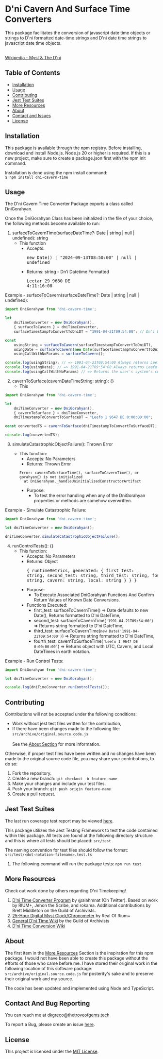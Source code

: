 # D'ni Cavern And Surface Time Converters
This package facilitates the conversion of javascript date time objects or strings to D'ni formatted date-time strings
and D'ni date time strings to javascript date time objects.<br/><br/>

[Wikipedia - Myst & The D'ni](https://en.wikipedia.org/wiki/Myst_(series)#Plot)

## Table of Contents
- [Installation](#installation)
- [Usage](#usage)
- [Contributing](#contributing)
- [Jest Test Suites](#jest-test-suites)
- [More Resources](#more-resources)
- [About](#about)
- [Contact and Issues](#contact-and-bug-reporting)
- [License](#license)

## Installation
This package is available through the npm registry.
Before installing, download and install Node.js. 
Node.js 20 or higher is required.
If this is a new project, make sure to create a package.json first with the npm init command.

Installation is done using the npm install command:<br/>
`$ npm install dni-cavern-time`

## Usage
The D'ni Cavern Time Converter Package exports a class called DniGorahyan. 

Once the DniGorahyan Class has been initialized in the file of your choice, the following methods become available to 
run:
1. surfaceToCavernTime(surfaceDateTime?: Date | string | null | undefined): string
   - This function
      - Accepts: <pre>new Date() | "2024-09-13T08:50:00" | null | undefined</pre>
      - Returns: string - Dn'i Datetime Formatted <pre>Leetar 29 9680 DE 4:11:16:08</pre>

Example - surfaceToCavern(surfaceDateTime?: Date | string | null | undefined):
```js
import DniGorahyan from 'dni-cavern-time';

let 
    dniTimeConverter = new DniGorahyan(),
    { surfaceToCavern } = dniTimeConverter,
    surfaceTimestampToConvertToDniDT = "1991-04-21T09:54:00"; // Dn'i Date Time Calendar Convergence, Provided time should be local.

const 
    usingString = surfaceToCavern(surfaceTimestampToConvertToDniDT),
    usingDate = surfaceToCavern(new Date(surfaceTimestampToConvertToDniDT)),
    usingCallWithNoParams = surfaceToCavern();

console.log(usingString); // => 1991-04-21T09:54:00 Always returns Leefo 1 9647 DE 0:00:00:00
console.log(usingDate); // => 1991-04-21T09:54:00 Always returns Leefo 1 9647 DE 0:00:00:00
console.log(usingCallWithNoParams) // => Returns the user's system's current date-time in D'ni;
```

2. cavernToSurface(cavernDateTimeString: string): {}
    - This
```js
import DniGorahyan from 'dni-cavern-time';

let 
    dniTimeConverter = new DniGorahyan(),
    { cavernToSurface } = dniTimeConverter,
    dniTimestampToConvertToSurfaceDT = "Leefo 1 9647 DE 0:00:00:00";

const convertedTS = cavernToSurface(dniTimestampToConvertToSurfaceDT);

console.log(convertedTS);
```
3. simulateCatastrophicObjectFailure(): <Unknown>Thrown Error
    - This function:
      - Accepts: No Parameters
      - Returns: Thrown Error 
      ``` 
      Error: cavernToSurfaceTime(), surfaceToCavernTime(), or gorahyan{} is not initialized
        at DniGorahyan._handleUninitializedConstructorArtifact
      ```
        - Purpose:
            - To test the error handling when any of the DniGorahyan properties or methods are somehow overwritten.
              
Example - Simulate Catastrophic Failure:
```js
import DniGorahyan from 'dni-cavern-time';

let dniTimeConverter = new DniGorahyan();

dniTimeConverter.simulateCatastrophicObjectFailure();
```
4. runControlTests(): {}
    - This function:
      - Accepts: No Parameters
      - Returns: Object <pre>{
    runtimeMetrics,
    generated: {
      first_test: string,
      second_test: string,
      third_test: string,
      fourth_test: { utc: string, cavern: string, local: string }
    }
}</pre>
      - Purpose: 
        - To Execute Associated DniGorahyan Functions And Confirm Return Values of Known Date Conversions. 
      - Functions Executed:
        - first_test: surfaceToCavernTime() => Date defaults to new Date(), Returns formatted to D'ni DateTime, 
        - second_test: surfaceToCavernTime(`'1991-04-21T09:54:00'`) => Returns string formatted to D'ni DateTime,
        - third_test: surfaceToCavernTime(`new Date('1991-04-21T09:54:00')`) => Returns string formatted to D'ni DateTime,
        - fourth_test: cavernToSurfaceTime(`'Leefo 1 9647 DE 0:00:00:00'`) => Returns object with UTC, Cavern, and Local DateTimes
in earth notation.
        
Example - Run Control Tests:
```js
import DniGorahyan from 'dni-cavern-time';

let dniTimeConverter = new DniGorahyan();

console.log(dniTimeConverter.runControlTests());
```

## Contributing
Contributions will not be accepted under the following conditions:
- Work without jest test files written for the contribution,<br/>
- If there have been changes made to the following file: `src/archive/original.source.code.js`
<br/><br/>
See the [About Section](#about) for more information.

Otherwise, if proper test files have been written and no changes have been made to the original source code file,
you may share your contributions, to do so:

1. Fork the repository.
2. Create a new branch: `git checkout -b feature-name`
3. Make your changes and include your test files.
4. Push your branch: `git push origin feature-name`
5. Create a pull request.

## Jest Test Suites
The last run coverage test report may be viewed [here](#https://troveofgems.github.io/dni-date-converter/).

This package utilizes the Jest Testing Framework to test the code contained within this package.
All tests are found at the following directory structure and this is where all tests should be placed: `src/test` 

The naming convention for test files should follow the format:<br/>
`src/test/<dot-notation-filename>.test.ts`

1. The following command will run the package tests: `npm run test`

## More Resources
Check out work done by others regarding D'ni Timekeeping!
1. [D'ni Time Converter Program](https://www.guildofarchivists.org/utilities/dateconverter/) by @alahmnat (On Twitter). 
Based on work by RIUM+, Jehon the Scribe, and rokama. Additional contributions by Brett Middleton on 
the Guild of Archivists.
2. [25-Hour Digital Myst Clock/Chronometer](https://www.riumplus.com/25-hour-digital-myst-dni-clock-chronometer/) 
by Real Of Rium+
3. [General D'ni Time Wiki](https://archive.guildofarchivists.org/wiki/D%27ni_time) by the Guild of Archivists
4. [D'ni Time Conversion Wiki](https://archive.guildofarchivists.org/wiki/D%27ni_time_conversion)

## About
The first item in the [More Resources](#more-resources) Section is the inspiration for this npm package. I would not 
have been able to create this package without the efforts of those who came before me. I have stored their original 
work in the following location of this software package: `src/archive/original.source.code.js` for posterity's sake and
to preserve their original work and my source.

The code has been updated and implemented using Node and TypeScript.

## Contact And Bug Reporting
You can reach me at dkgreco@thetroveofgems.tech

To report a Bug, please create an issue [here](https://github.com/troveofgems/dni-date-converter/issues/new).

## License
This project is licensed under the [MIT License](https://docs.github.com/en/repositories/managing-your-repositorys-settings-and-features/customizing-your-repository/licensing-a-repository).